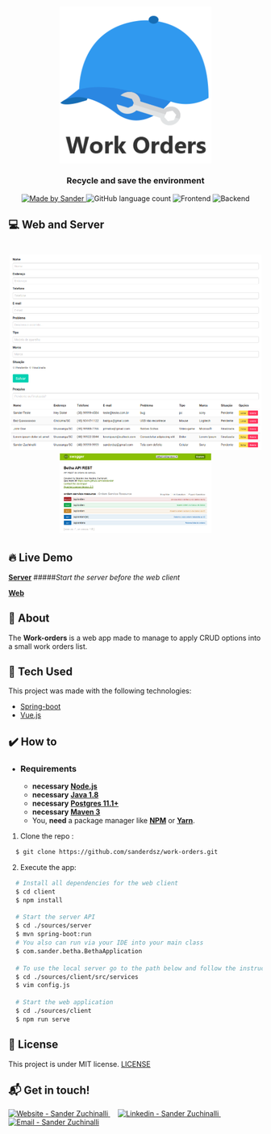 <h3 align="center">
    <img alt="Logo" title="#logo" width="300px" src=".github/logo.png">
    <br><br>
    <b>Recycle and save the environment</b> 
</h3>

<p align="center">
  <a href="https://www.linkedin.com/in/sandersz/">
    <img alt="Made by Sander" src="https://img.shields.io/badge/made%20by-sanderdsz-%2304D361">
  </a>

  <img alt="GitHub language count" src="https://img.shields.io/github/languages/count/sanderdsz/work-orders?color=%2304D361">

  <img alt="Frontend" src="https://img.shields.io/badge/web-vue-green">

  <img alt="Backend" src="https://img.shields.io/badge/backend-springboot-green">
</p>

## :computer: Web and Server

<h1 align="center">
    <img alt="Web" src=".github/web.png" width="500px">
    <img alt="Server" src=".github/server.png" width="300px">
</h1>

## :fire: Live Demo


**[Server](https://betha-api.herokuapp.com/swagger-ui.html)**
#####*Start the server before the web client*

**[Web](http://betha-frontend.herokuapp.com/)**

## :bookmark: About

The <strong>Work-orders</strong> is a web app made to manage to apply CRUD options into a small work orders list.

## :rocket: Tech Used

This project was made with the following technologies:

- [Spring-boot](https://spring.io/)
- [Vue.js](https://vuejs.org/)

## :heavy_check_mark: How to

- ### **Requirements**

  - **necessary** **[Node.js](https://nodejs.org/en/)**
  - **necessary** **[Java 1.8](https://openjdk.java.net/)**
  - **necessary** **[Postgres 11.1+](https://www.postgresql.org/download/)**
  - **necessary** **[Maven 3](https://maven.apache.org/)**
  - You, **need** a package manager like **[NPM](https://www.npmjs.com/)** or **[Yarn](https://yarnpkg.com/)**.

1. Clone the repo :

```sh
  $ git clone https://github.com/sanderdsz/work-orders.git
```

2. Execute the app:

```sh
  # Install all dependencies for the web client
  $ cd client
  $ npm install

  # Start the server API
  $ cd ./sources/server
  $ mvn spring-boot:run
  # You also can run via your IDE into your main class 
  $ com.sander.betha.BethaApplication

  # To use the local server go to the path below and follow the instructions
  $ cd ./sources/client/src/services
  $ vim config.js

  # Start the web application
  $ cd ./sources/client
  $ npm run serve

```

## :memo: License

This project is under MIT license. [LICENSE](LICENSE.md)

## :mailbox_with_mail: Get in touch!

<a href="https://sanderzuchinalli.netlify.app/" target="_blank" >
  <img alt="Website - Sander Zuchinalli" src="https://img.shields.io/badge/Website--%23F8952D?style=social">
</a>&nbsp;&nbsp;&nbsp;
<a href="https://www.linkedin.com/in/sandersz/" target="_blank" >
  <img alt="Linkedin - Sander Zuchinalli" src="https://img.shields.io/badge/Linkedin--%23F8952D?style=social&logo=linkedin">
</a>&nbsp;&nbsp;&nbsp;
<a href="mailto:sanderdsz@gmail.com" target="_blank" >
  <img alt="Email - Sander Zuchinalli" src="https://img.shields.io/badge/Email--%23F8952D?style=social&logo=gmail">
</a> 